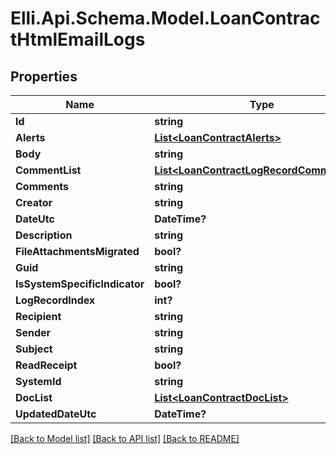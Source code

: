# Elli.Api.Schema.Model.LoanContractHtmlEmailLogs
## Properties

Name | Type | Description | Notes
------------ | ------------- | ------------- | -------------
**Id** | **string** |  | [optional] 
**Alerts** | [**List&lt;LoanContractAlerts&gt;**](LoanContractAlerts.md) |  | [optional] 
**Body** | **string** |  | [optional] 
**CommentList** | [**List&lt;LoanContractLogRecordCommentList&gt;**](LoanContractLogRecordCommentList.md) |  | [optional] 
**Comments** | **string** |  | [optional] 
**Creator** | **string** |  | [optional] 
**DateUtc** | **DateTime?** |  | [optional] 
**Description** | **string** |  | [optional] 
**FileAttachmentsMigrated** | **bool?** |  | [optional] 
**Guid** | **string** |  | [optional] 
**IsSystemSpecificIndicator** | **bool?** |  | [optional] 
**LogRecordIndex** | **int?** |  | [optional] 
**Recipient** | **string** |  | [optional] 
**Sender** | **string** |  | [optional] 
**Subject** | **string** |  | [optional] 
**ReadReceipt** | **bool?** |  | [optional] 
**SystemId** | **string** |  | [optional] 
**DocList** | [**List&lt;LoanContractDocList&gt;**](LoanContractDocList.md) |  | [optional] 
**UpdatedDateUtc** | **DateTime?** |  | [optional] 

[[Back to Model list]](../README.md#documentation-for-models) [[Back to API list]](../README.md#documentation-for-api-endpoints) [[Back to README]](../README.md)

